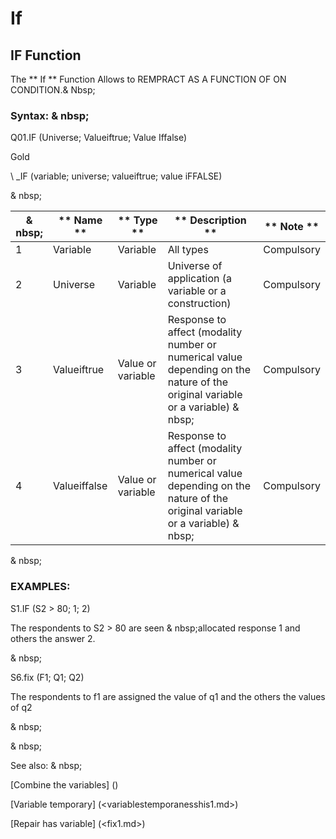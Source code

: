 # If

## IF Function

The ** If ** Function Allows to REMPRACT AS A FUNCTION OF ON CONDITION.& Nbsp;

### Syntax: & nbsp;

Q01.IF (Universe; Valueiftrue; Value Iffalse)

Gold

\ _IF (variable; universe; valueiftrue; value iFFALSE)

& nbsp;

|& nbsp;|** Name ** |** Type ** |** Description ** |** Note ** |
|--- |--- |--- |--- |--- |
|&#49;|Variable |Variable |All types |Compulsory |
|&#50;|Universe |Variable |Universe of application (a variable or a construction) |Compulsory |
|&#51;|Valueiftrue |Value or variable |Response to affect (modality number or numerical value depending on the nature of the original variable or a variable) & nbsp;|Compulsory |
|&#52;|Valueiffalse |Value or variable |Response to affect (modality number or numerical value depending on the nature of the original variable or a variable) & nbsp;|Compulsory |

& nbsp;

### EXAMPLES:

S1.IF (S2 \> 80; 1; 2)

The respondents to S2 \> 80 are seen & nbsp;allocated response 1 and others the answer 2.

& nbsp;

S6.fix (F1; Q1; Q2)

The respondents to f1 are assigned the value of q1 and the others the values ​​of q2

& nbsp;

& nbsp;

See also: & nbsp;

[Combine the variables] (<combine thevariables1.md>)

[Variable temporary] (<variablestemporanesshis1.md>)

[Repair has variable] (<fix1.md>)